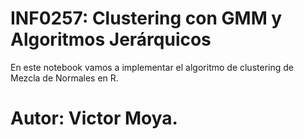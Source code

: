 # INF0257: Clustering con GMM y Algoritmos Jerárquicos

En este notebook vamos a implementar el algoritmo de clustering de Mezcla de Normales en R.

# Autor: Victor Moya.

